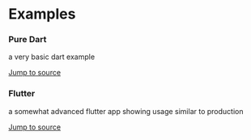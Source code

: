# Examples

### Pure Dart
a very basic dart example 

[Jump to source](https://github.com/meilisearch/meilisearch-dart/tree/main/example/dart_example)

### Flutter
a somewhat advanced flutter app showing usage similar to production

[Jump to source](https://github.com/meilisearch/meilisearch-dart/tree/main/example/flutter_example)